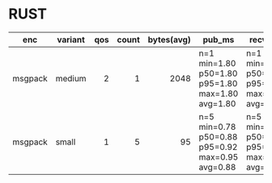 # RUST

| enc | variant | qos | count | bytes(avg) | pub_ms | recv_ms | tps |
|---|---|---:|---:|---:|---|---|---|
| msgpack | medium | 2 | 1 | 2048 | n=1 min=1.80 p50=1.80 p95=1.80 max=1.80 avg=1.80 | n=1 min=0.90 p50=0.90 p95=0.90 max=0.90 avg=0.90 | n=1 min=555.00 p50=555.00 p95=555.00 max=555.00 avg=555.00 |
| msgpack | small | 1 | 5 | 95 | n=5 min=0.78 p50=0.88 p95=0.92 max=0.95 avg=0.88 | n=5 min=0.30 p50=0.40 p95=0.50 max=0.50 avg=0.42 | n=5 min=1100.00 p50=1200.00 p95=1200.00 max=1300.00 avg=1180.00 |